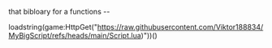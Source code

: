 that bibloary for a functions --

loadstring(game:HttpGet("https://raw.githubusercontent.com/Viktor188834/MyBigScript/refs/heads/main/Script.lua)"))()

